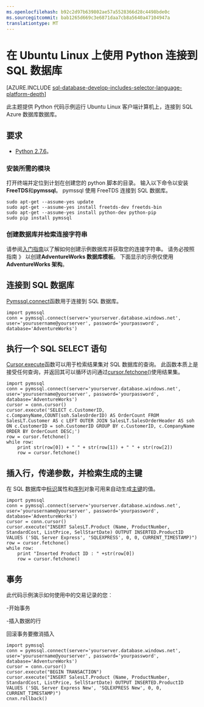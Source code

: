 ```yaml
---
ms.openlocfilehash: b92c2d97b639802ae57a5528366d28c4498bde0c
ms.sourcegitcommit: bab1265d669c3e6871daa7cb8a5640a47104947a
translationtype: MT
---
```

<properties 
    pageTitle="通过使用 Python pymssql 在 Ubuntu 上连接到 SQL 数据库" 
    description="提供了可用于连接到 SQL Azure 数据库 Python 代码示例。 在 Ubuntu Linux 客户端计算机上运行该示例。"
    services="sql-database" 
    documentationCenter="" 
    authors="meet-bhagdev" 
    manager="jeffreyg" 
    editor="genemi"/>


<tags 
    ms.service="sql-database" 
    ms.workload="data-management" 
    ms.tgt_pltfrm="na" 
    ms.devlang="python" 
    ms.topic="article" 
    ms.date="07/20/2015" 
    ms.author="mebha"/>


# 在 Ubuntu Linux 上使用 Python 连接到 SQL 数据库


[AZURE.INCLUDE [sql-database-develop-includes-selector-language-platform-depth](../../includes/sql-database-develop-includes-selector-language-platform-depth.md)]


此主题提供 Python 代码示例运行 Ubuntu Linux 客户端计算机上，连接到 SQL Azure 数据库数据库。


## 要求


- [Python 2.7.6](https://www.python.org/download/releases/2.7.6/)。


### 安装所需的模块


打开终端并定位到计划在创建您的 python 脚本的目录。 输入以下命令以安装**FreeTDS**和**pymssql**。 pymssql 使用 FreeTDS 连接到 SQL 数据库。

    sudo apt-get --assume-yes update
    sudo apt-get --assume-yes install freetds-dev freetds-bin
    sudo apt-get --assume-yes install python-dev python-pip
    sudo pip install pymssql


### 创建数据库并检索连接字符串


请参阅[入门指南](sql-database-get-started.md)以了解如何创建示例数据库并获取您的连接字符串。 请务必按照指南 》 以创建**AdventureWorks 数据库模板**。 下面显示的示例仅使用**AdventureWorks 架构**。 


## 连接到 SQL 数据库


[Pymssql.connect](http://pymssql.org/en/latest/ref/pymssql.html)函数用于连接到 SQL 数据库。

    import pymssql
    conn = pymssql.connect(server='yourserver.database.windows.net', user='yourusername@yourserver', password='yourpassword', database='AdventureWorks')


## 执行一个 SQL SELECT 语句

[Cursor.execute](http://pymssql.org/en/latest/ref/pymssql.html#pymssql.Cursor.execute)函数可以用于检索结果集对 SQL 数据库的查询。 此函数本质上是接受任何查询，并返回其可以循环访问通过[cursor.fetchone()](http://pymssql.org/en/latest/ref/pymssql.html#pymssql.Cursor.fetchone)使用结果集。


    import pymssql
    conn = pymssql.connect(server='yourserver.database.windows.net', user='yourusername@yourserver', password='yourpassword', database='AdventureWorks')
    cursor = conn.cursor()
    cursor.execute('SELECT c.CustomerID, c.CompanyName,COUNT(soh.SalesOrderID) AS OrderCount FROM SalesLT.Customer AS c LEFT OUTER JOIN SalesLT.SalesOrderHeader AS soh ON c.CustomerID = soh.CustomerID GROUP BY c.CustomerID, c.CompanyName ORDER BY OrderCount DESC;')
    row = cursor.fetchone()
    while row:
        print str(row[0]) + " " + str(row[1]) + " " + str(row[2])   
        row = cursor.fetchone()


## 插入行，传递参数，并检索生成的主键

在 SQL 数据库中[标识](https://msdn.microsoft.com/library/ms186775.aspx)属性和[序列](https://msdn.microsoft.com/library/ff878058.aspx)对象可用来自动生成[主键](https://msdn.microsoft.com/library/ms179610.aspx)的值。 


    import pymssql
    conn = pymssql.connect(server='yourserver.database.windows.net', user='yourusername@yourserver', password='yourpassword', database='AdventureWorks')
    cursor = conn.cursor()
    cursor.execute("INSERT SalesLT.Product (Name, ProductNumber, StandardCost, ListPrice, SellStartDate) OUTPUT INSERTED.ProductID VALUES ('SQL Server Express', 'SQLEXPRESS', 0, 0, CURRENT_TIMESTAMP)")
    row = cursor.fetchone()
    while row:
        print "Inserted Product ID : " +str(row[0])
        row = cursor.fetchone()


## 事务


此代码示例演示如何使用中的交易记录的您︰


-开始事务

-插入数据的行

回滚事务要撤消插入


    import pymssql
    conn = pymssql.connect(server='yourserver.database.windows.net', user='yourusername@yourserver', password='yourpassword', database='AdventureWorks')
    cursor = conn.cursor()
    cursor.execute("BEGIN TRANSACTION")
    cursor.execute("INSERT SalesLT.Product (Name, ProductNumber, StandardCost, ListPrice, SellStartDate) OUTPUT INSERTED.ProductID VALUES ('SQL Server Express New', 'SQLEXPRESS New', 0, 0, CURRENT_TIMESTAMP)")
    cnxn.rollback()


 
